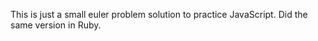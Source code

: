 This is just a small euler problem solution to practice JavaScript.
Did the same version in Ruby. 

